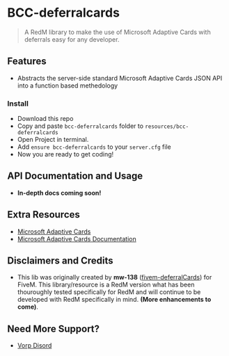 # BCC-deferralcards
> A RedM library to make the use of Microsoft Adaptive Cards with deferrals easy for any developer.

## Features
- Abstracts the server-side standard Microsoft Adaptive Cards JSON API into a function based methedology

### Install
* Download this repo
* Copy and paste `bcc-deferralcards` folder to `resources/bcc-deferralcards`
* Open Project in terminal.
* Add `ensure bcc-deferralcards` to your `server.cfg` file
* Now you are ready to get coding!

## API Documentation and Usage

- **In-depth docs coming soon!**

## Extra Resources
- [Microsoft Adaptive Cards](https://adaptivecards.io)
- [Microsoft Adaptive Cards Documentation](https://adaptivecards.io/explorer)

## Disclaimers and Credits
- This lib was originally created by **mw-138** ([fivem-deferralCards](https://github.com/mw-138/fivem-deferralCards)) for FiveM. This library/resource is a RedM version what has been thouroughly tested specifically for RedM and will continue to be developed with RedM specifically in mind. **(More enhancements to come)**.

## Need More Support? 
- [Vorp Disord](https://discord.gg/DHGVAbCj7N)
